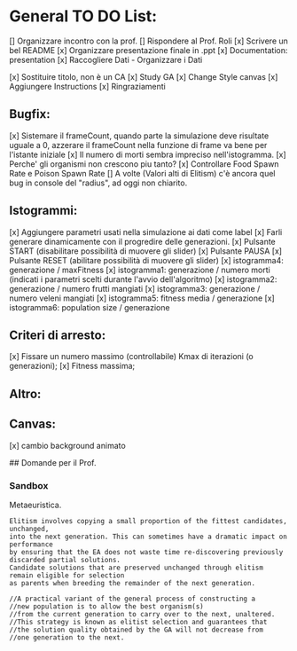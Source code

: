 # General TO DO List:
[] Organizzare incontro con la prof.
[] Rispondere al Prof. Roli
[x] Scrivere un bel README
[x] Organizzare presentazione finale in .ppt
[x] Documentation: presentation
[x] Raccogliere Dati
    - Organizzare i Dati

[x] Sostituire titolo, non è un CA
[x] Study GA
[x] Change Style canvas
[x] Aggiungere Instructions
[x] Ringraziamenti

## Bugfix:
[x] Sistemare il frameCount, quando parte la simulazione deve risultate uguale a 0, azzerare il frameCount nella funzione di frame va bene per l'istante iniziale 
[x] Il numero di morti sembra impreciso nell'istogramma.
[x] Perche' gli organismi non crescono piu tanto?
[x] Controllare Food Spawn Rate e Poison Spawn Rate
[] A volte (Valori alti di Elitism) c'è ancora quel bug in console del "radius", ad oggi non chiarito.

## Istogrammi:
[x] Aggiungere parametri usati nella simulazione ai dati come label
[x] Farli generare dinamicamente con il progredire delle generazioni.
[x] Pulsante START (disabilitare possibilità di muovere gli slider)
[x] Pulsante PAUSA
[x] Pulsante RESET (abilitare possibilità di muovere gli slider)
[x] istogramma4: generazione / maxFitness
[x] istogramma1: generazione / numero morti (indicati i parametri scelti durante l'avvio dell'algoritmo)
[x] istogramma2: generazione / numero frutti mangiati
[x] istogramma3: generazione / numero veleni mangiati
[x] istogramma5: fitness media / generazione
[x] istogramma6: population size / generazione


## Criteri di arresto: 
[x] Fissare un numero massimo (controllabile) Kmax di iterazioni (o generazioni);
[x] Fitness massima;

## Altro:

## Canvas:
[x] cambio background animato

## Domande per il Prof.

### Sandbox


Metaeuristica.


    Elitism involves copying a small proportion of the fittest candidates, unchanged, 
    into the next generation. This can sometimes have a dramatic impact on performance 
    by ensuring that the EA does not waste time re-discovering previously discarded partial solutions. 
    Candidate solutions that are preserved unchanged through elitism remain eligible for selection 
    as parents when breeding the remainder of the next generation.

    //A practical variant of the general process of constructing a 
    //new population is to allow the best organism(s) 
    //from the current generation to carry over to the next, unaltered. 
    //This strategy is known as elitist selection and guarantees that 
    //the solution quality obtained by the GA will not decrease from 
    //one generation to the next.